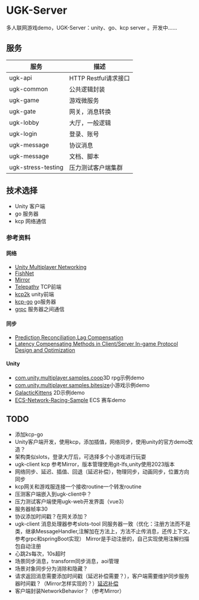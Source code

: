 # UGK-Server

多人联网游戏demo，UGK-Server：unity、go、kcp server 。开发中......

## 服务

| 服务	                | 描述               |
|--------------------|------------------|
| ugk-api            | HTTP Restful请求接口 |
| ugk-common         | 公共逻辑封装           |
| ugk-game           | 游戏微服务            |
| ugk-gate           | 网关，消息转换          |
| ugk-lobby          | 大厅，一般逻辑          |
| ugk-login          | 登录、账号            |
| ugk-message        | 协议消息             |
| ugk-message        | 文档、脚本            |
| ugk-stress-testing | 压力测试客户端集群        |



## 技术选择
* Unity 客户端
* go 服务器
* kcp 网络通信

### 参考资料
#### 网络
* [Unity Multiplayer Networking](https://github.com/Unity-Technologies/com.unity.netcode.gameobjects)
* [FishNet](https://github.com/FirstGearGames/FishNet/)
* [Mirror](https://github.com/MirrorNetworking/Mirror)
* [Telepathy](https://github.com/vis2k/Telepathy) TCP前端
* [kcp2k](https://github.com/vis2k/kcp2k) unity前端
* [kcp-go](https://github.com/xtaci/kcp-go) go服务器
* [grpc](https://grpc.io/) 服务器之间通信
#### 同步
* [Prediction,Reconciliation,Lag Compensation](https://www.gabrielgambetta.com/client-server-game-architecture.html)
* [Latency Compensating Methods in Client/Server In-game Protocol Design and Optimization](https://developer.valvesoftware.com/wiki/Latency_Compensating_Methods_in_Client/Server_In-game_Protocol_Design_and_Optimization)
#### Unity
* [com.unity.multiplayer.samples.coop](https://github.com/Unity-Technologies/com.unity.multiplayer.samples.coop)3D rpg示例demo
* [com.unity.multiplayer.samples.bitesize](https://github.com/Unity-Technologies/com.unity.multiplayer.samples.bitesize)小游戏示例demo
* [GalacticKittens](https://github.com/UnityTechnologies/GalacticKittens) 2D示例demo
* [ECS-Network-Racing-Sample](https://github.com/Unity-Technologies/ECS-Network-Racing-Sample) ECS 赛车demo


## TODO
* 添加kcp-go
* Unity客户端开发，使用kcp，添加插值，网络同步，使用unity的官方demo改造？
* 架构类似slots，登录大厅后，可选择多个小游戏进行玩耍
* ugk-client kcp 参考Mirror，版本管理使用git-lfs,unity使用2023版本
* 网络同步、延迟、插值、回退（延迟补偿），物理同步，动画同步，位置方向同步
* kcp网关和游戏服连接一个接收routine一个转发routine
* 压测客户端嵌入到ugk-client中？
* 压力测试客户端使用ugk-web开发界面（vue3）
* 服务器帧率30
* 协议添加时间戳？在网关添加？
* ugk-client 消息处理器参考slots-tool 同服务器一致（优化：注册方法而不是类，继承MessageHandler,注解加在方法上，方法不止传消息，还传上下文，参考grpc和springBoot实现）
    Mirror是手动注册的，自己实现使用注解扫描包自动注册
* 心跳2s每次，10s超时
* 场景同步消息，transform同步消息，aoi管理
* 场景对象同步分为消除和隐藏？
* 请求返回消息需要添加时间戳（延迟补偿需要？），客户端需要维护同步服务器时间戳？（Mirror怎样实现的？）[延迟补偿](https://www.gabrielgambetta.com/lag-compensation.html)
* 客户端封装NetworkBehavior？（参考Mirror）

